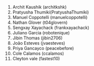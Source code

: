 1. Archit Kaushik (architkshk)
2. Pratyusha Thumiki(PratyushaThumiki)
3. Manuel Coppotelli (manuelcoppotelli)
4. Nathan Glover (t04glovern)
5. Sengxay Xayachack (frankxayachack)
6. Juliano Garcia (robotenique)
7. Jibin Thomas (jibin2706)
8. João Esteves (jvaesteves)
9. Priya Gancayco (peacebefore)
10. Cole Calamos (ccalamos)
11. Cleyton vale (fastest10)
